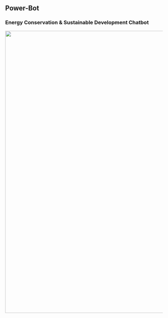 ## Power-Bot
### Energy Conservation & Sustainable Development Chatbot
<p align = "center"> <img src="https://github.com/sanj33krsna/Code-Bot-PowerBot/Demo/streamlit-app-2023-04-28-16-04-15.gif" width="900"> </p>
